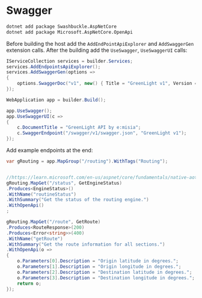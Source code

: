 # Swagger

```sh
dotnet add package Swashbuckle.AspNetCore
dotnet add package Microsoft.AspNetCore.OpenApi
```



Before building the host add the `AddEndPointApiExplorer` and `AddSwaggerGen` extension calls. After the building add the `UseSwagger`, `UseSwaggerUI` calls:

```cs
IServiceCollection services = builder.Services;
services.AddEndpointsApiExplorer();
services.AddSwaggerGen(options =>
{
    options.SwaggerDoc("v1", new() { Title = "GreenLight v1", Version = "v1" });
});

WebApplication app = builder.Build();

app.UseSwagger();
app.UseSwaggerUI(c =>
{
    c.DocumentTitle = "GreenLight API by e:misia";
    c.SwaggerEndpoint("/swagger/v1/swagger.json", "GreenLight v1");
});
```

Add example endpoints at the end:

```cs
var gRouting = app.MapGroup("/routing").WithTags("Routing");


//https://learn.microsoft.com/en-us/aspnet/core/fundamentals/native-aot?view=aspnetcore-8.0
gRouting.MapGet("/status", GetEngineStatus)
.Produces<EngineStatus>()
.WithName("routineStatus")
.WithSummary("Get the status of the routing engine.")
.WithOpenApi()
;

gRouting.MapGet("/route", GetRoute)
.Produces<RouteResponse>(200)
.Produces<Error<string>>(400)
.WithName("getRoute")
.WithSummary("Get the route information for all sections.")
.WithOpenApi(o =>
{
    o.Parameters[0].Description = "Origin latitude in degrees.";
    o.Parameters[1].Description = "Origin longitude in degrees.";
    o.Parameters[2].Description = "Destination latitude in degrees.";
    o.Parameters[3].Description = "Destination longitude in degrees.";
    return o;
});
```
